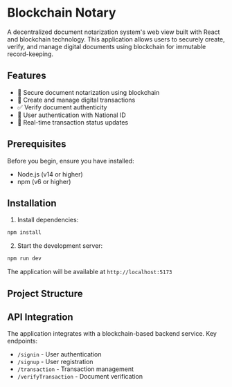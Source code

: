 # Blockchain Notary

A decentralized document notarization system's web view built with React and blockchain technology. This application allows users to securely create, verify, and manage digital documents using blockchain for immutable record-keeping.

## Features

- 🔐 Secure document notarization using blockchain
- 📝 Create and manage digital transactions
- ✅ Verify document authenticity
- 👥 User authentication with National ID
- 🔄 Real-time transaction status updates

## Prerequisites

Before you begin, ensure you have installed:
- Node.js (v14 or higher)
- npm (v6 or higher)

## Installation

1. Install dependencies:
```bash
npm install
```

2. Start the development server:
```bash
npm run dev
```

The application will be available at `http://localhost:5173`

## Project Structure

## API Integration

The application integrates with a blockchain-based backend service. Key endpoints:

- `/signin` - User authentication
- `/signup` - User registration
- `/transaction` - Transaction management
- `/verifyTransaction` - Document verification
